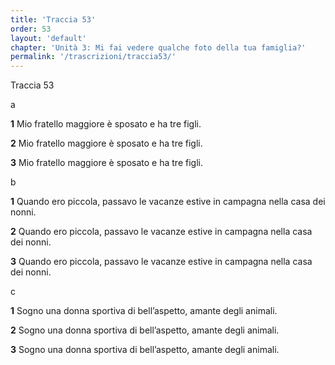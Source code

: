 ```yaml
---
title: 'Traccia 53'
order: 53
layout: 'default'
chapter: 'Unità 3: Mi fai vedere qualche foto della tua famiglia?'
permalink: '/trascrizioni/traccia53/'
---
```


Traccia 53

a

**1** Mio fratello maggiore è sposato e ha tre figli.

**2** Mio fratello maggiore è sposato e ha tre figli.

**3** Mio fratello maggiore è sposato e ha tre figli.

b

**1** Quando ero piccola, passavo le vacanze estive in campagna nella casa dei nonni.

**2** Quando ero piccola, passavo le vacanze estive in campagna nella casa dei nonni.

**3** Quando ero piccola, passavo le vacanze estive in campagna nella casa dei nonni.

c

**1** Sogno una donna sportiva di bell’aspetto, amante degli animali.

**2** Sogno una donna sportiva di bell’aspetto, amante degli animali.

**3** Sogno una donna sportiva di bell’aspetto, amante degli animali.

